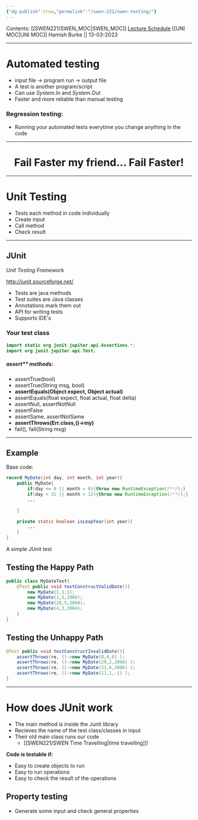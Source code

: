 ```yaml
---
{"dg-publish":true,"permalink":"/swen-221/swen-testing/"}
---
```


Contents: [[SWEN221/SWEN_MOC\|SWEN_MOC]]
[Lecture Schedule](https://ecs.wgtn.ac.nz/Courses/SWEN221_2023T1/LectureSchedule)
[[UNI MOC\|UNI MOC]]
Hamish Burke || 13-03-2023
***

# Automated testing
- input file -> program run -> output file
- A test is another program/script
- Can use *System.In* and *System.Out*
- Faster and more reliable than manual testing

### Regression testing:
- Running your automated tests everytime you change anything in the code

***

<h1 align="center">
Fail Faster my friend... Fail Faster!
</h1>

***

# Unit Testing
- Tests each method in code individually
- Create input
- Call method
- Check result

***


## JUnit
*Unit Testing Framework*

http://junit.sourceforge.net/
- Tests are java methods
- Test suites are Java classes
- Annotations mark them out
- API for writing tests
- Supports IDE's

### Your test class
```java
import static org.junit.jupiter.api.Assertions.*;
import org.junit.jupiter.api.Test;
```
##### assert** methods:
- assertTrue(bool)
- assertTrue(String msg, bool)
- **assertEquals(Object expect, Object actual)**
- assertEquals(float expect, float actual, float delta)
- assertNull, assertNotNull
- assertFalse
- assertSame, assertNotSame
- **assertThrows(Err.class,()->my)**
- fail(), fail(String msg)

***

## Example

Base code:
```java
record MyDate(int day, int month, int year){
	public MyDate{
		if(day <= 0 || month < 0){throw new RuntimeException(/**/);}
		if(day > 31 || month > 12){throw new RuntimeException(/**/);}
		...
		
	}

	private static boolean isLeapYear(int year){
		...
	}
}
```

A simple JUnit test

## Testing the Happy Path
```java
public class MyDateTest{
	@Test public void testConstructValidDate(){
		new MyDate(1,1,1);
		new MyDate(1,5,2006);
		new MyDate(28,5,2004);
		new MyDate(4,3,2004);
	}
}
```


## Testing the Unhappy Path
```java
@Test public void testConstructInvalidDate(){
	assertThrows(re, ()->new MyDate(0,0,0) );
	assertThrows(re, ()->new MyDate(29,2,2006) );
	assertThrows(re, ()->new MyDate(31,6,2006) );
	assertThrows(re, ()->new MyDate(11,1,-1) );
}
```

***

# How does JUnit work

- The main method is inside the Junit library
- Recieves the name of the test class/classes in input
- Their old main class runs our code
	- [[SWEN221/SWEN Time Travelling\|time travelling]]!

**Code is testable if:**
- Easy to create objects to run
- Easy to run operations
- Easy to check the result of the operations


## Property testing
- Generate some input and check general properties
